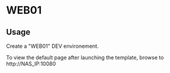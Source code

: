 WEB01
=========

## Usage
Create a "WEB01" DEV environement.

To view the default page after launching the template, browse to http://NAS_IP:10080
